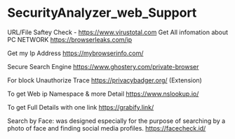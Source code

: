 # SecurityAnalyzer_web_Support

URL/File Saftey Check - https://www.virustotal.com
Get All infomation about PC NETWORK
https://browserleaks.com/ip

Get my Ip Address
https://mybrowserinfo.com/



Secure Search Engine
https://www.ghostery.com/private-browser


For block Unauthorize Trace
https://privacybadger.org/ (Extension)

To get Web ip Namespace & more Detail
https://www.nslookup.io/

To get Full Details with one link
https://grabify.link/


Search by Face: was designed especially for the purpose of searching by a photo of face and finding social media profiles.
https://facecheck.id/
